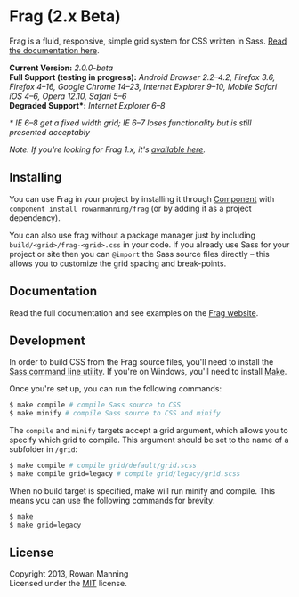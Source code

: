 
Frag (2.x Beta)
===============

Frag is a fluid, responsive, simple grid system for CSS written in Sass. [Read the documentation here][docs].

**Current Version:** *2.0.0-beta*  
**Full Support (testing in progress):** *Android Browser 2.2–4.2, Firefox 3.6, Firefox 4–16, Google Chrome 14–23, Internet Explorer 9–10, Mobile Safari iOS 4–6, Opera 12.10, Safari 5–6*  
**Degraded Support\*:** *Internet Explorer 6–8*

*\* IE 6–8 get a fixed width grid; IE 6–7 loses functionality but is still presented acceptably*

*Note: If you're looking for Frag 1.x, it's [available here][1x].*


Installing
----------

You can use Frag in your project by installing it through [Component][component] with `component install rowanmanning/frag` (or by adding it as a project dependency).

You can also use frag without a package manager just by including `build/<grid>/frag-<grid>.css` in your code. If you already use Sass for your project or site then you can `@import` the Sass source files directly – this allows you to customize the grid spacing and break-points.


Documentation
-------------

Read the full documentation and see examples on the [Frag website][docs].


Development
-----------

In order to build CSS from the Frag source files, you'll need to install the [Sass command line utility][sass]. If you're on Windows, you'll need to install [Make][make].

Once you're set up, you can run the following commands:

```sh
$ make compile # compile Sass source to CSS
$ make minify # compile Sass source to CSS and minify
```

The `compile` and `minify` targets accept a grid argument, which allows you to specify which grid to compile. This argument should be set to the name of a subfolder in `/grid`:

```sh
$ make compile # compile grid/default/grid.scss
$ make compile grid=legacy # compile grid/legacy/grid.scss
```

When no build target is specified, make will run minify and compile. This means you can use the following commands for brevity:

```sh
$ make
$ make grid=legacy
```


License
-------

Copyright 2013, Rowan Manning  
Licensed under the [MIT][mit] license.


[docs]: http://frag.rowanmanning.com/
[1x]: https://github.com/rowanmanning/frag/tree/1.x
[component]: https://github.com/component/component
[make]: http://gnuwin32.sourceforge.net/packages/make.htm
[mit]: http://opensource.org/licenses/mit-license.php
[sass]: http://sass-lang.com/download.html
